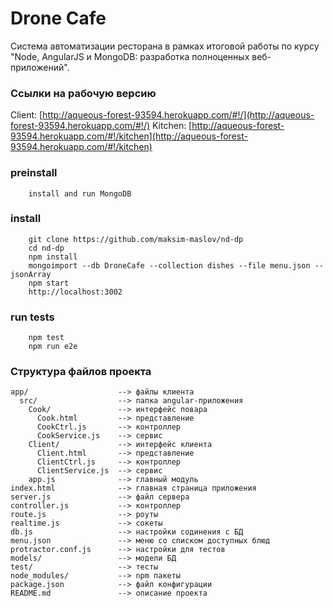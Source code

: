 

# Drone Cafe

Система автоматизации ресторана в рамках итоговой работы по курсу "Node, AngularJS и MongoDB: разработка полноценных веб-приложений".

### Ссылки на рабочую версию

Client: [http://aqueous-forest-93594.herokuapp.com/#!/](http://aqueous-forest-93594.herokuapp.com/#!/)
Kitchen: [http://aqueous-forest-93594.herokuapp.com/#!/kitchen](http://aqueous-forest-93594.herokuapp.com/#!/kitchen)

### preinstall

```
    install and run MongoDB
```

### install

```
    git clone https://github.com/maksim-maslov/nd-dp 
    cd nd-dp
    npm install
    mongoimport --db DroneCafe --collection dishes --file menu.json --jsonArray
    npm start
    http://localhost:3002
```

### run tests

```
    npm test
    npm run e2e
```

### Структура файлов проекта

```
app/                    --> файлы клиента
  src/                  --> папка angular-приложения
    Cook/               --> интерфейс повара
      Cook.html         --> представление
      CookCtrl.js       --> контроллер
      CookService.js    --> сервис
    Client/             --> интерфейс клиента
      Client.html       --> представление
      ClientCtrl.js     --> контроллер
      ClientService.js  --> сервис
    app.js              --> главный модуль
index.html            	--> главная страница приложения 
server.js               --> файл сервера
controller.js           --> контроллер
route.js                --> роуты
realtime.js             --> сокеты
db.js                   --> настройки содинения с БД
menu.json               --> меню со списком доступных блюд
protractor.conf.js      --> настройки для тестов
models/                 --> модели БД
test/                   --> тесты
node_modules/           --> npm пакеты
package.json            --> файл конфигурации
README.md               --> описание проекта
```
